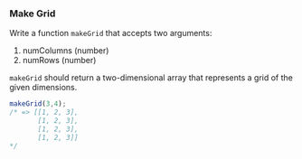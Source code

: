 ### Make Grid

Write a function `makeGrid` that accepts two arguments:
1. numColumns (number)
2. numRows (number)

`makeGrid` should return a two-dimensional array that represents a grid of the
given dimensions.

```javascript
makeGrid(3,4);
/* => [[1, 2, 3],
       [1, 2, 3],
       [1, 2, 3],
       [1, 2, 3]]
*/
```
